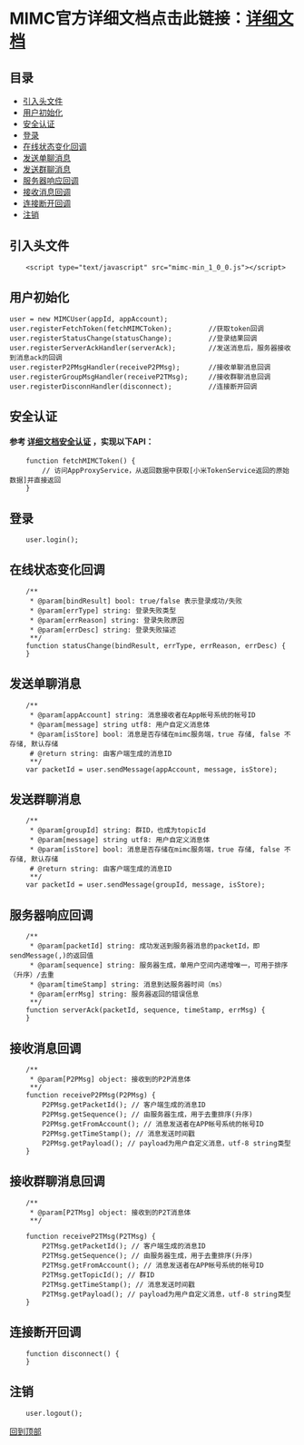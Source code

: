 # MIMC官方详细文档点击此链接：[详细文档](https://github.com/Xiaomi-mimc/operation-manual)

## 目录
* [引入头文件](#引入头文件)
* [用户初始化](#用户初始化)
* [安全认证](#安全认证)
* [登录](#登录)
* [在线状态变化回调](#在线状态变化回调)
* [发送单聊消息](#发送单聊消息)
* [发送群聊消息](#发送群聊消息)
* [服务器响应回调](#服务器响应回调)
* [接收消息回调](#接收消息回调)
* [连接断开回调](#连接断开回调)
* [注销](#注销)

## 引入头文件

```
    <script type="text/javascript" src="mimc-min_1_0_0.js"></script>
```
    
## 用户初始化
    user = new MIMCUser(appId, appAccount);
    user.registerFetchToken(fetchMIMCToken);         //获取token回调
    user.registerStatusChange(statusChange);         //登录结果回调
    user.registerServerAckHandler(serverAck);        //发送消息后，服务器接收到消息ack的回调
    user.registerP2PMsgHandler(receiveP2PMsg);       //接收单聊消息回调
    user.registerGroupMsgHandler(receiveP2TMsg);     //接收群聊消息回调
    user.registerDisconnHandler(disconnect);         //连接断开回调

## 安全认证
#### 参考 [详细文档安全认证](https://github.com/Xiaomi-mimc/operation-manual/blob/master/README.md#%E5%AE%89%E5%85%A8%E8%AE%A4%E8%AF%81) ，实现以下API： 
```
    function fetchMIMCToken() { 
        // 访问AppProxyService，从返回数据中获取[小米TokenService返回的原始数据]并直接返回
    }
```

## 登录
```
    user.login();
```

## 在线状态变化回调
```
    /**
     * @param[bindResult] bool: true/false 表示登录成功/失败
     * @param[errType] string: 登录失败类型
     * @param[errReason] string: 登录失败原因
     * @param[errDesc] string: 登录失败描述
     **/
    function statusChange(bindResult, errType, errReason, errDesc) {
    }
```

## 发送单聊消息
```
    /**
     * @param[appAccount] string: 消息接收者在App帐号系统的帐号ID
     * @param[message] string utf8: 用户自定义消息体
     * @param[isStore] bool: 消息是否存储在mimc服务端，true 存储, false 不存储, 默认存储
     # @return string: 由客户端生成的消息ID
     **/
    var packetId = user.sendMessage(appAccount, message, isStore);
```
## 发送群聊消息
```
    /**
     * @param[groupId] string: 群ID，也成为topicId
     * @param[message] string utf8: 用户自定义消息体
     * @param[isStore] bool: 消息是否存储在mimc服务端，true 存储, false 不存储, 默认存储
     # @return string: 由客户端生成的消息ID
     **/
    var packetId = user.sendMessage(groupId, message, isStore);
```

## 服务器响应回调
```
    /**
     * @param[packetId] string: 成功发送到服务器消息的packetId，即sendMessage(,)的返回值
     * @param[sequence] string: 服务器生成，单用户空间内递增唯一，可用于排序（升序）/去重
     * @param[timeStamp] string: 消息到达服务器时间（ms）
     * @param[errMsg] string: 服务器返回的错误信息
     **/
    function serverAck(packetId, sequence, timeStamp, errMsg) {
    }
```
## 接收消息回调
```
    /**
     * @param[P2PMsg] object: 接收到的P2P消息体 
     **/
    function receiveP2PMsg(P2PMsg) {
        P2PMsg.getPacketId(); // 客户端生成的消息ID
        P2PMsg.getSequence(); // 由服务器生成，用于去重排序(升序)
        P2PMsg.getFromAccount(); // 消息发送者在APP帐号系统的帐号ID
        P2PMsg.getTimeStamp(); // 消息发送时间戳
        P2PMsg.getPayload(); // payload为用户自定义消息，utf-8 string类型
    }   
```
## 接收群聊消息回调
```
    /**
     * @param[P2TMsg] object: 接收到的P2T消息体 
     **/

    function receiveP2TMsg(P2TMsg) {
        P2TMsg.getPacketId(); // 客户端生成的消息ID
        P2TMsg.getSequence(); // 由服务器生成，用于去重排序(升序)
        P2TMsg.getFromAccount(); // 消息发送者在APP帐号系统的帐号ID
        P2TMsg.getTopicId(); // 群ID
        P2TMsg.getTimeStamp(); // 消息发送时间戳
        P2TMsg.getPayload(); // payload为用户自定义消息，utf-8 string类型
    }  
```
## 连接断开回调
```
    function disconnect() {
    }
```
  


## 注销
```
    user.logout();
```

[回到顶部](#readme)
